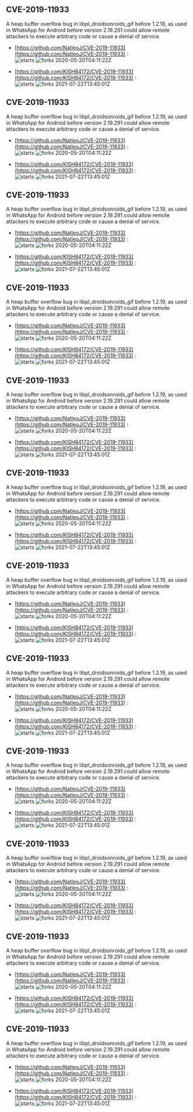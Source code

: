 ## CVE-2019-11933
 A heap buffer overflow bug in libpl_droidsonroids_gif before 1.2.19, as used in WhatsApp for Android before version 2.19.291 could allow remote attackers to execute arbitrary code or cause a denial of service.

- [https://github.com/NatleoJ/CVE-2019-11933](https://github.com/NatleoJ/CVE-2019-11933) :  
![starts](https://img.shields.io/github/stars/NatleoJ/CVE-2019-11933.svg) 
![forks](https://img.shields.io/github/forks/NatleoJ/CVE-2019-11933.svg) 
2020-05-20T04:11:22Z

- [https://github.com/KISH84172/CVE-2019-11933](https://github.com/KISH84172/CVE-2019-11933) :  
![starts](https://img.shields.io/github/stars/KISH84172/CVE-2019-11933.svg) 
![forks](https://img.shields.io/github/forks/KISH84172/CVE-2019-11933.svg) 
2021-07-22T13:45:01Z

## CVE-2019-11933
 A heap buffer overflow bug in libpl_droidsonroids_gif before 1.2.19, as used in WhatsApp for Android before version 2.19.291 could allow remote attackers to execute arbitrary code or cause a denial of service.

- [https://github.com/NatleoJ/CVE-2019-11933](https://github.com/NatleoJ/CVE-2019-11933) :  
![starts](https://img.shields.io/github/stars/NatleoJ/CVE-2019-11933.svg) 
![forks](https://img.shields.io/github/forks/NatleoJ/CVE-2019-11933.svg) 
2020-05-20T04:11:22Z

- [https://github.com/KISH84172/CVE-2019-11933](https://github.com/KISH84172/CVE-2019-11933) :  
![starts](https://img.shields.io/github/stars/KISH84172/CVE-2019-11933.svg) 
![forks](https://img.shields.io/github/forks/KISH84172/CVE-2019-11933.svg) 
2021-07-22T13:45:01Z

## CVE-2019-11933
 A heap buffer overflow bug in libpl_droidsonroids_gif before 1.2.19, as used in WhatsApp for Android before version 2.19.291 could allow remote attackers to execute arbitrary code or cause a denial of service.

- [https://github.com/NatleoJ/CVE-2019-11933](https://github.com/NatleoJ/CVE-2019-11933) :  
![starts](https://img.shields.io/github/stars/NatleoJ/CVE-2019-11933.svg) 
![forks](https://img.shields.io/github/forks/NatleoJ/CVE-2019-11933.svg) 
2020-05-20T04:11:22Z

- [https://github.com/KISH84172/CVE-2019-11933](https://github.com/KISH84172/CVE-2019-11933) :  
![starts](https://img.shields.io/github/stars/KISH84172/CVE-2019-11933.svg) 
![forks](https://img.shields.io/github/forks/KISH84172/CVE-2019-11933.svg) 
2021-07-22T13:45:01Z

## CVE-2019-11933
 A heap buffer overflow bug in libpl_droidsonroids_gif before 1.2.19, as used in WhatsApp for Android before version 2.19.291 could allow remote attackers to execute arbitrary code or cause a denial of service.

- [https://github.com/NatleoJ/CVE-2019-11933](https://github.com/NatleoJ/CVE-2019-11933) :  
![starts](https://img.shields.io/github/stars/NatleoJ/CVE-2019-11933.svg) 
![forks](https://img.shields.io/github/forks/NatleoJ/CVE-2019-11933.svg) 
2020-05-20T04:11:22Z

- [https://github.com/KISH84172/CVE-2019-11933](https://github.com/KISH84172/CVE-2019-11933) :  
![starts](https://img.shields.io/github/stars/KISH84172/CVE-2019-11933.svg) 
![forks](https://img.shields.io/github/forks/KISH84172/CVE-2019-11933.svg) 
2021-07-22T13:45:01Z

## CVE-2019-11933
 A heap buffer overflow bug in libpl_droidsonroids_gif before 1.2.19, as used in WhatsApp for Android before version 2.19.291 could allow remote attackers to execute arbitrary code or cause a denial of service.

- [https://github.com/NatleoJ/CVE-2019-11933](https://github.com/NatleoJ/CVE-2019-11933) :  
![starts](https://img.shields.io/github/stars/NatleoJ/CVE-2019-11933.svg) 
![forks](https://img.shields.io/github/forks/NatleoJ/CVE-2019-11933.svg) 
2020-05-20T04:11:22Z

- [https://github.com/KISH84172/CVE-2019-11933](https://github.com/KISH84172/CVE-2019-11933) :  
![starts](https://img.shields.io/github/stars/KISH84172/CVE-2019-11933.svg) 
![forks](https://img.shields.io/github/forks/KISH84172/CVE-2019-11933.svg) 
2021-07-22T13:45:01Z

## CVE-2019-11933
 A heap buffer overflow bug in libpl_droidsonroids_gif before 1.2.19, as used in WhatsApp for Android before version 2.19.291 could allow remote attackers to execute arbitrary code or cause a denial of service.

- [https://github.com/NatleoJ/CVE-2019-11933](https://github.com/NatleoJ/CVE-2019-11933) :  
![starts](https://img.shields.io/github/stars/NatleoJ/CVE-2019-11933.svg) 
![forks](https://img.shields.io/github/forks/NatleoJ/CVE-2019-11933.svg) 
2020-05-20T04:11:22Z

- [https://github.com/KISH84172/CVE-2019-11933](https://github.com/KISH84172/CVE-2019-11933) :  
![starts](https://img.shields.io/github/stars/KISH84172/CVE-2019-11933.svg) 
![forks](https://img.shields.io/github/forks/KISH84172/CVE-2019-11933.svg) 
2021-07-22T13:45:01Z

## CVE-2019-11933
 A heap buffer overflow bug in libpl_droidsonroids_gif before 1.2.19, as used in WhatsApp for Android before version 2.19.291 could allow remote attackers to execute arbitrary code or cause a denial of service.

- [https://github.com/NatleoJ/CVE-2019-11933](https://github.com/NatleoJ/CVE-2019-11933) :  
![starts](https://img.shields.io/github/stars/NatleoJ/CVE-2019-11933.svg) 
![forks](https://img.shields.io/github/forks/NatleoJ/CVE-2019-11933.svg) 
2020-05-20T04:11:22Z

- [https://github.com/KISH84172/CVE-2019-11933](https://github.com/KISH84172/CVE-2019-11933) :  
![starts](https://img.shields.io/github/stars/KISH84172/CVE-2019-11933.svg) 
![forks](https://img.shields.io/github/forks/KISH84172/CVE-2019-11933.svg) 
2021-07-22T13:45:01Z

## CVE-2019-11933
 A heap buffer overflow bug in libpl_droidsonroids_gif before 1.2.19, as used in WhatsApp for Android before version 2.19.291 could allow remote attackers to execute arbitrary code or cause a denial of service.

- [https://github.com/NatleoJ/CVE-2019-11933](https://github.com/NatleoJ/CVE-2019-11933) :  
![starts](https://img.shields.io/github/stars/NatleoJ/CVE-2019-11933.svg) 
![forks](https://img.shields.io/github/forks/NatleoJ/CVE-2019-11933.svg) 
2020-05-20T04:11:22Z

- [https://github.com/KISH84172/CVE-2019-11933](https://github.com/KISH84172/CVE-2019-11933) :  
![starts](https://img.shields.io/github/stars/KISH84172/CVE-2019-11933.svg) 
![forks](https://img.shields.io/github/forks/KISH84172/CVE-2019-11933.svg) 
2021-07-22T13:45:01Z

## CVE-2019-11933
 A heap buffer overflow bug in libpl_droidsonroids_gif before 1.2.19, as used in WhatsApp for Android before version 2.19.291 could allow remote attackers to execute arbitrary code or cause a denial of service.

- [https://github.com/NatleoJ/CVE-2019-11933](https://github.com/NatleoJ/CVE-2019-11933) :  
![starts](https://img.shields.io/github/stars/NatleoJ/CVE-2019-11933.svg) 
![forks](https://img.shields.io/github/forks/NatleoJ/CVE-2019-11933.svg) 
2020-05-20T04:11:22Z

- [https://github.com/KISH84172/CVE-2019-11933](https://github.com/KISH84172/CVE-2019-11933) :  
![starts](https://img.shields.io/github/stars/KISH84172/CVE-2019-11933.svg) 
![forks](https://img.shields.io/github/forks/KISH84172/CVE-2019-11933.svg) 
2021-07-22T13:45:01Z

## CVE-2019-11933
 A heap buffer overflow bug in libpl_droidsonroids_gif before 1.2.19, as used in WhatsApp for Android before version 2.19.291 could allow remote attackers to execute arbitrary code or cause a denial of service.

- [https://github.com/NatleoJ/CVE-2019-11933](https://github.com/NatleoJ/CVE-2019-11933) :  
![starts](https://img.shields.io/github/stars/NatleoJ/CVE-2019-11933.svg) 
![forks](https://img.shields.io/github/forks/NatleoJ/CVE-2019-11933.svg) 
2020-05-20T04:11:22Z

- [https://github.com/KISH84172/CVE-2019-11933](https://github.com/KISH84172/CVE-2019-11933) :  
![starts](https://img.shields.io/github/stars/KISH84172/CVE-2019-11933.svg) 
![forks](https://img.shields.io/github/forks/KISH84172/CVE-2019-11933.svg) 
2021-07-22T13:45:01Z

## CVE-2019-11933
 A heap buffer overflow bug in libpl_droidsonroids_gif before 1.2.19, as used in WhatsApp for Android before version 2.19.291 could allow remote attackers to execute arbitrary code or cause a denial of service.

- [https://github.com/NatleoJ/CVE-2019-11933](https://github.com/NatleoJ/CVE-2019-11933) :  
![starts](https://img.shields.io/github/stars/NatleoJ/CVE-2019-11933.svg) 
![forks](https://img.shields.io/github/forks/NatleoJ/CVE-2019-11933.svg) 
2020-05-20T04:11:22Z

- [https://github.com/KISH84172/CVE-2019-11933](https://github.com/KISH84172/CVE-2019-11933) :  
![starts](https://img.shields.io/github/stars/KISH84172/CVE-2019-11933.svg) 
![forks](https://img.shields.io/github/forks/KISH84172/CVE-2019-11933.svg) 
2021-07-22T13:45:01Z

## CVE-2019-11933
 A heap buffer overflow bug in libpl_droidsonroids_gif before 1.2.19, as used in WhatsApp for Android before version 2.19.291 could allow remote attackers to execute arbitrary code or cause a denial of service.

- [https://github.com/NatleoJ/CVE-2019-11933](https://github.com/NatleoJ/CVE-2019-11933) :  
![starts](https://img.shields.io/github/stars/NatleoJ/CVE-2019-11933.svg) 
![forks](https://img.shields.io/github/forks/NatleoJ/CVE-2019-11933.svg) 
2020-05-20T04:11:22Z

- [https://github.com/KISH84172/CVE-2019-11933](https://github.com/KISH84172/CVE-2019-11933) :  
![starts](https://img.shields.io/github/stars/KISH84172/CVE-2019-11933.svg) 
![forks](https://img.shields.io/github/forks/KISH84172/CVE-2019-11933.svg) 
2021-07-22T13:45:01Z

